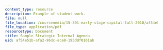 ```yaml
---
content_type: resource
description: Example of student work.
file: null
file_location: /coursemedia/15-391-early-stage-capital-fall-2010/af54e51bafa296dcace8195ddf0161ab_MIT15_391F10_assn3_sample.pdf
file_type: application/pdf
resourcetype: Document
title: Sample Strategic Internal Agenda
uid: af54e51b-afa2-96dc-ace8-195ddf0161ab
---
```

